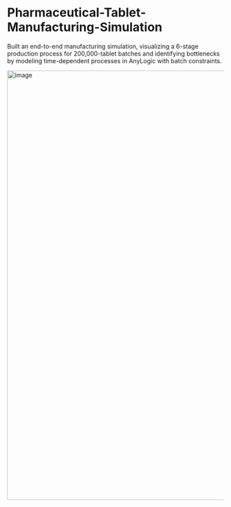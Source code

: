 # Pharmaceutical-Tablet-Manufacturing-Simulation
Built an end-to-end manufacturing simulation, visualizing a 6-stage production process for 200,000-tablet batches and identifying bottlenecks by modeling time-dependent processes in AnyLogic with batch constraints.

<img width="1897" height="1000" alt="image" src="https://github.com/user-attachments/assets/a9af87b6-1c4b-4029-ad44-57a681f13f34" />

